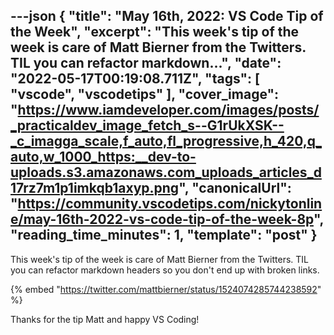 ---json
{
  "title": "May 16th, 2022: VS Code Tip of the Week",
  "excerpt": "This week's tip of the week is care of Matt Bierner from the Twitters. TIL you can refactor markdown...",
  "date": "2022-05-17T00:19:08.711Z",
  "tags": [
    "vscode",
    "vscodetips"
  ],
  "cover_image": "https://www.iamdeveloper.com/images/posts/_practicaldev_image_fetch_s--G1rUkXSK--_c_imagga_scale,f_auto,fl_progressive,h_420,q_auto,w_1000_https:__dev-to-uploads.s3.amazonaws.com_uploads_articles_d17rz7m1p1imkqb1axyp.png",
  "canonicalUrl": "https://community.vscodetips.com/nickytonline/may-16th-2022-vs-code-tip-of-the-week-8p",
  "reading_time_minutes": 1,
  "template": "post"
}
---

This week's tip of the week is care of Matt Bierner from the Twitters. TIL you can refactor markdown headers so you don't end up with broken links.

{% embed "https://twitter.com/mattbierner/status/1524074285744238592" %}

Thanks for the tip Matt and happy VS Coding!
